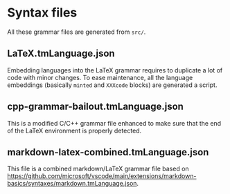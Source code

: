 # Syntax files

All these grammar files are generated from `src/`. 

## LaTeX.tmLanguage.json

Embedding languages into the LaTeX grammar requires to duplicate a lot of code with minor changes. To ease maintenance, all the language embeddings (basically `minted` and `XXXcode` blocks) are generated a script.

## cpp-grammar-bailout.tmLanguage.json

This is a modified C/C++ grammar file enhanced to make sure that the end of the LaTeX environment is properly detected.

## markdown-latex-combined.tmLanguage.json

This file is a combined markdown/LaTeX grammar file based on https://github.com/microsoft/vscode/main/extensions/markdown-basics/syntaxes/markdown.tmLanguage.json.

